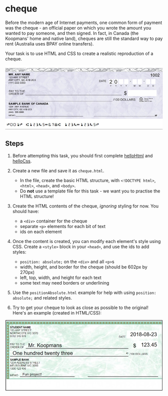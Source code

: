 # cheque

Before the modern age of Internet payments, one common form of payment was the cheque - an official paper on which you wrote the amount you wanted to pay someone, and then signed. In fact, in Canada (the Koopmans' home and native land), cheques are still the standard way to pay rent (Australia uses BPAY online transfers).

Your task is to use HTML and CSS to create a realistic reproduction of a cheque.

![Cheque](./cheque.jpg "Sample Cheque")

## Steps

1. Before attempting this task, you should first complete [helloHtml](../2_helloHtml/) and [helloCss](../3_helloCss/).

2. Create a new file and save it as `cheque.html`.

    - In the file, create the basic HTML structure, with `<!DOCTYPE html>`, `<html>`, `<head>`, and `<body>`.
    - Do **not** use a template file for this task - we want you to practise the HTML structure!

3. Create the HTML contents of the cheque, *ignoring* styling for now. You should have:

    - a `<div>` container for the cheque
    - separate `<p>` elements for each bit of text
    - ids on each element

4. Once the content is created, you can modify each element's style using CSS. Create a `<style>` block in your `<head>`, and use the ids to add styles:

    - `position: absolute;` on the `<div>` and all `<p>`s
    - width, height, and border for the cheque (should be 602px by 270px)
    - left, top, width, and height for each text
    - some text may need borders or underlining

5. Use the `positionAbsolute.html` example for help with using `position: absolute;` and related styles.

6. Try to get your cheque to look as close as possible to the original! Here's an example (created in HTML/CSS):

![Example](./example.jpg "Example")
